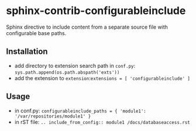 sphinx-contrib-configurableinclude
==================================

Sphinx directive to include content from a separate source file with configurable base paths. 

Installation
------------

- add directory to extension search path in ``conf.py``: ``sys.path.append(os.path.abspath('exts'))``
- add the extension to ``extension``:``extensions = [ 'configurableinclude' ]``

Usage
-----

- in conf.py: ``configurableinclude_paths = { 'module1': '/var/repositories/module1' }``
- in rST file: ``.. include_from_config:: module1 /docs/databaseaccess.rst``
